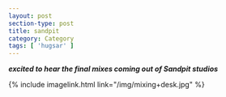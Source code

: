 ```yaml
---
layout: post
section-type: post
title: sandpit
category: Category
tags: [ 'hugsar' ]
---
```


***excited to hear the final mixes coming out of Sandpit studios***

{% include imagelink.html link="/img/mixing+desk.jpg" %}